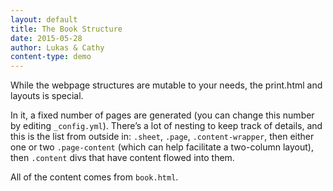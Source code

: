 ```yaml
---
layout: default
title: The Book Structure
date: 2015-05-28
author: Lukas & Cathy
content-type: demo
---
```


While the webpage structures are mutable to your needs, the print.html and layouts is special.

In it, a fixed number of pages are generated (you can change this number by editing `_config.yml`). There’s a lot of nesting to keep track of details, and this is the list from outside in:
`.sheet`, `.page`, `.content-wrapper`, then either one or two `.page-content` (which can help facilitate a two-column layout), then `.content` divs that have content flowed into them.

All of the content comes from `book.html`.
